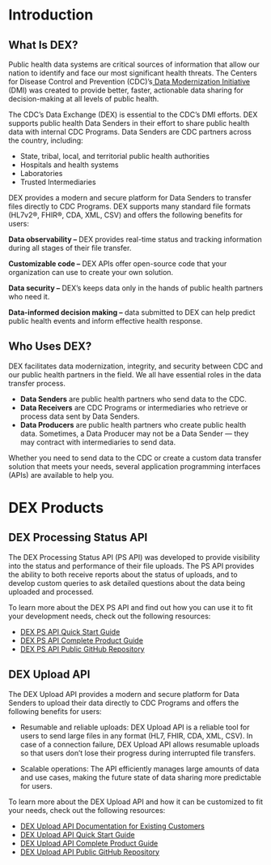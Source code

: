 # Introduction

## What Is DEX? 
Public health data systems are critical sources of information that allow our nation to identify and face our most significant health threats. The Centers for Disease Control and Prevention (CDC)’s[ Data Modernization Initiative](https://www.cdc.gov/surveillance/data-modernization/index.html) (DMI) was created to provide better, faster, actionable data sharing for decision-making at all levels of public health.   

The CDC’s Data Exchange (DEX) is essential to the CDC’s DMI efforts. DEX supports public health Data Senders in their effort to share public health data with internal CDC Programs. Data Senders are CDC partners across the country, including:  

- State, tribal, local, and territorial public health authorities  
- Hospitals and health systems  
- Laboratories  
- Trusted Intermediaries   

DEX provides a modern and secure platform for Data Senders to transfer files directly to CDC Programs. DEX supports many standard file formats (HL7v2®, FHIR®, CDA, XML, CSV) and offers the following benefits for users:  

**Data observability –** DEX provides real-time status and tracking information during all stages of their file transfer. 

**Customizable code  –** DEX APIs offer open-source code that your organization can use to create your own solution. 

**Data security –** DEX’s keeps data only in the hands of public health partners who need it. 

**Data-informed decision making –** data submitted to DEX can help predict public health events and inform effective health response. 

## Who Uses DEX? 
DEX facilitates data modernization, integrity, and security between CDC and our public health partners in the field. We all have essential roles in the data transfer process. 

- **Data Senders** are public health partners who send data to the CDC. 
- **Data Receivers** are CDC Programs or intermediaries who retrieve or process data sent by Data Senders.  
- **Data Producers** are public health partners who create public health data. Sometimes, a Data Producer may not be a Data Sender — they may contract with intermediaries to send data. 


Whether you need to send data to the CDC or create a custom data transfer solution that meets your needs, several application programming interfaces (APIs) are available to help you. 

# DEX Products

## DEX Processing Status API 

The DEX Processing Status API (PS API) was developed to provide visibility into the status and performance of their file uploads. The PS API provides the ability to both receive reports about the status of uploads, and to develop custom queries to ask detailed questions about the data being uploaded and processed.  

To learn more about the DEX PS API and find out how you can use it to fit your development needs, check out the following resources:  

- [DEX PS API Quick Start Guide](./PS-API/quick-start-guide.md)
- [DEX PS API Complete Product Guide](./PS-API/product-guide.md)  
- [DEX PS API Public GitHub Repository](https://github.com/CDCgov/data-exchange-processing-status)  

 
## DEX Upload API 

The DEX Upload API provides a modern and secure platform for Data Senders to upload their data directly to CDC Programs and offers the following benefits for users:    

- Resumable and reliable uploads: DEX Upload API is a reliable tool for users to send large files in any format (HL7, FHIR, CDA, XML, CSV). In case of a connection failure, DEX Upload API allows resumable uploads so that users don’t lose their progress during interrupted file transfers.    

- Scalable operations: The API efficiently manages large amounts of data and use cases, making the future state of data sharing more predictable for users.     

To learn more about the DEX Upload API and how it can be customized to fit your needs, check out the following resources:  

- [DEX Upload API Documentation for Existing Customers](./UPLOAD-API/documentation-existing-customers.md)
- [DEX Upload API Quick Start Guide](./UPLOAD-API/quick-start-guide.md)
- [DEX Upload API Complete Product Guide](./UPLOAD-API/product-guide)
- [DEX Upload API Public GitHub Repository](https://github.com/CDCgov/data-exchange-upload) 







